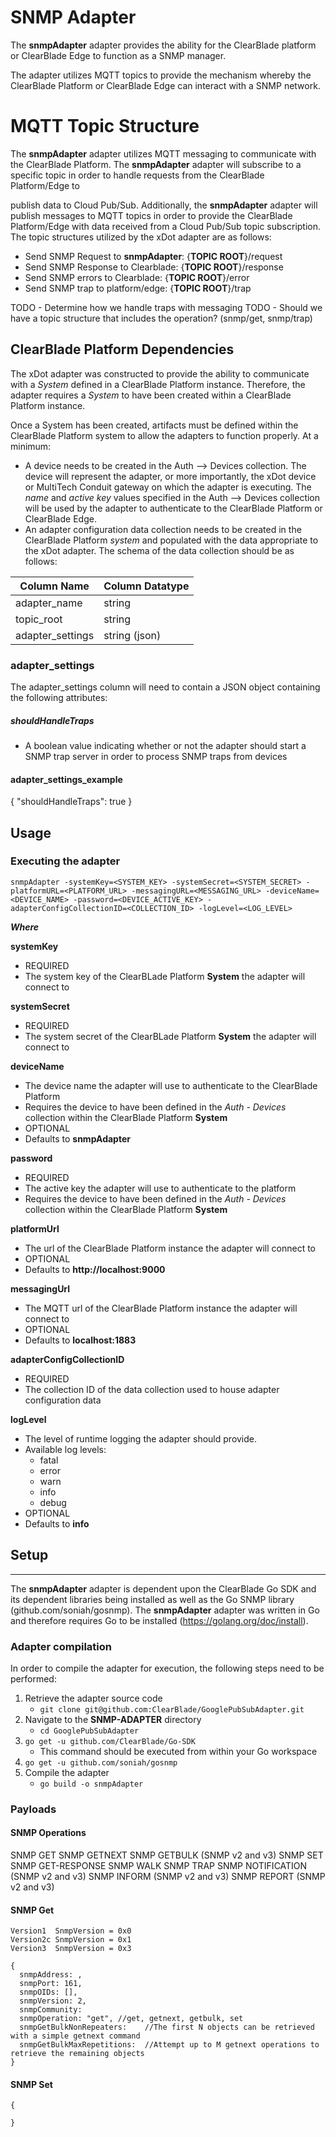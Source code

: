# SNMP Adapter

The __snmpAdapter__ adapter provides the ability for the ClearBlade platform or ClearBlade Edge to function as a SNMP manager. 

The adapter utilizes MQTT topics to provide the mechanism whereby the ClearBlade Platform or ClearBlade Edge can interact with a SNMP network.

# MQTT Topic Structure
The __snmpAdapter__ adapter utilizes MQTT messaging to communicate with the ClearBlade Platform. The __snmpAdapter__ adapter will subscribe to a specific topic in order to handle requests from the ClearBlade Platform/Edge to 

publish data to Cloud Pub/Sub. Additionally, the __snmpAdapter__ adapter will publish messages to MQTT topics in order to provide the ClearBlade Platform/Edge with data received from a Cloud Pub/Sub topic subscription. The topic structures utilized by the xDot adapter are as follows:

  * Send SNMP Request to __snmpAdapter__: {__TOPIC ROOT__}/request
  * Send SNMP Response to Clearblade: {__TOPIC ROOT__}/response
  * Send SNMP errors to Clearblade: {__TOPIC ROOT__}/error
  * Send SNMP trap to platform/edge: {__TOPIC ROOT__}/trap


TODO - Determine how we handle traps with messaging
TODO - Should we have a topic structure that includes the operation? (snmp/get, snmp/trap)



## ClearBlade Platform Dependencies
The xDot adapter was constructed to provide the ability to communicate with a _System_ defined in a ClearBlade Platform instance. Therefore, the adapter requires a _System_ to have been created within a ClearBlade Platform instance.

Once a System has been created, artifacts must be defined within the ClearBlade Platform system to allow the adapters to function properly. At a minimum: 

  * A device needs to be created in the Auth --> Devices collection. The device will represent the adapter, or more importantly, the xDot device or MultiTech Conduit gateway on which the adapter is executing. The _name_ and _active key_ values specified in the Auth --> Devices collection will be used by the adapter to authenticate to the ClearBlade Platform or ClearBlade Edge. 
  * An adapter configuration data collection needs to be created in the ClearBlade Platform _system_ and populated with the data appropriate to the xDot adapter. The schema of the data collection should be as follows:


| Column Name      | Column Datatype |
| ---------------- | --------------- |
| adapter_name     | string          |
| topic_root       | string          |
| adapter_settings | string (json)   |

### adapter_settings
The adapter_settings column will need to contain a JSON object containing the following attributes:

##### shouldHandleTraps
* A boolean value indicating whether or not the adapter should start a SNMP trap server in order to process SNMP traps from devices


#### adapter_settings_example
{
  "shouldHandleTraps": true
}

## Usage

### Executing the adapter

`snmpAdapter -systemKey=<SYSTEM_KEY> -systemSecret=<SYSTEM_SECRET> -platformURL=<PLATFORM_URL> -messagingURL=<MESSAGING_URL> -deviceName=<DEVICE_NAME> -password=<DEVICE_ACTIVE_KEY> -adapterConfigCollectionID=<COLLECTION_ID> -logLevel=<LOG_LEVEL>`

   __*Where*__ 

   __systemKey__
  * REQUIRED
  * The system key of the ClearBLade Platform __System__ the adapter will connect to

   __systemSecret__
  * REQUIRED
  * The system secret of the ClearBLade Platform __System__ the adapter will connect to
   
   __deviceName__
  * The device name the adapter will use to authenticate to the ClearBlade Platform
  * Requires the device to have been defined in the _Auth - Devices_ collection within the ClearBlade Platform __System__
  * OPTIONAL
  * Defaults to __snmpAdapter__
   
   __password__
  * REQUIRED
  * The active key the adapter will use to authenticate to the platform
  * Requires the device to have been defined in the _Auth - Devices_ collection within the ClearBlade Platform __System__
   
   __platformUrl__
  * The url of the ClearBlade Platform instance the adapter will connect to
  * OPTIONAL
  * Defaults to __http://localhost:9000__

   __messagingUrl__
  * The MQTT url of the ClearBlade Platform instance the adapter will connect to
  * OPTIONAL
  * Defaults to __localhost:1883__

   __adapterConfigCollectionID__
  * REQUIRED 
  * The collection ID of the data collection used to house adapter configuration data

   __logLevel__
  * The level of runtime logging the adapter should provide.
  * Available log levels:
    * fatal
    * error
    * warn
    * info
    * debug
  * OPTIONAL
  * Defaults to __info__


## Setup
---
The __snmpAdapter__ adapter is dependent upon the ClearBlade Go SDK and its dependent libraries being installed as well as the Go SNMP library (github.com/soniah/gosnmp). The __snmpAdapter__ adapter was written in Go and therefore requires Go to be installed (https://golang.org/doc/install).


### Adapter compilation
In order to compile the adapter for execution, the following steps need to be performed:

 1. Retrieve the adapter source code  
    * ```git clone git@github.com:ClearBlade/GooglePubSubAdapter.git```
 2. Navigate to the __SNMP-ADAPTER__ directory  
    * ```cd GooglePubSubAdapter```
 3. ```go get -u github.com/ClearBlade/Go-SDK```
    * This command should be executed from within your Go workspace
 4. ```go get -u github.com/soniah/gosnmp```
 5. Compile the adapter
    * ```go build -o snmpAdapter```

### Payloads

#### SNMP Operations
SNMP GET
SNMP GETNEXT
SNMP GETBULK (SNMP v2 and v3)
SNMP SET
SNMP GET-RESPONSE
SNMP WALK
SNMP TRAP
SNMP NOTIFICATION (SNMP v2 and v3)
SNMP INFORM (SNMP v2 and v3)
SNMP REPORT (SNMP v2 and v3)


#### SNMP Get
	Version1  SnmpVersion = 0x0
	Version2c SnmpVersion = 0x1
	Version3  SnmpVersion = 0x3

```
{
  snmpAddress: ,
  snmpPort: 161,
  snmpOIDs: [],
  snmpVersion: 2,
  snmpCommunity: 
  snmpOperation: "get", //get, getnext, getbulk, set
  snmpGetBulkNonRepeaters:    //The first N objects can be retrieved with a simple getnext command
  snmpGetBulkMaxRepetitions:  //Attempt up to M getnext operations to retrieve the remaining objects
}
```

#### SNMP Set
```
{

}
```

